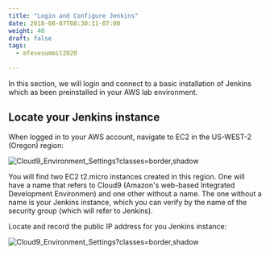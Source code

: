 ```yaml
---
title: "Login and Configure Jenkins"
date: 2018-08-07T08:30:11-07:00
weight: 40
draft: false
tags:
  - mfesesummit2020
  
---
```

In this section, we will login and connect to a basic installation of Jenkins which as been preinstalled in your AWS lab environment.

## Locate your Jenkins instance

When logged in to your AWS account, navigate to EC2 in the US-WEST-2 (Oregon) region:

![Cloud9_Environment_Settings](/images/shiftleft/findjenkins1.png)?classes=border,shadow

You will find two EC2 t2.micro instances created in this region.  One will have a name that refers to Cloud9 (Amazon's web-based Integrated Development Environmen) and one other without a name.  The one without a name is your Jenkins instance, which you can verify by the name of the security group (which will refer to Jenkins).

Locate and record the public IP address for you Jenkins instance:

![Cloud9_Environment_Settings](/images/shiftleft/findjenkins2.png)?classes=border,shadow